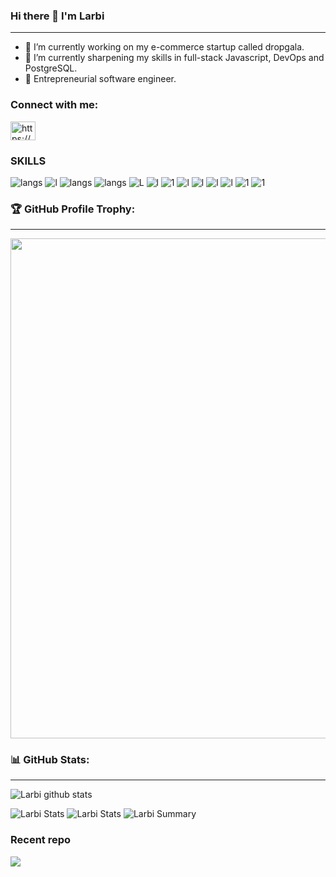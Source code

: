 ### Hi there 👋 I'm Larbi
---

- 🔭 I’m currently working on my e-commerce startup called dropgala.
- 🌱 I’m currently sharpening my skills in full-stack Javascript, DevOps and PostgreSQL.
- 🤟 Entrepreneurial software engineer.
<!-- - 📫 How to reach me: [on my website](https://sr-sam.tech/contact) -->


<h3 align="left">Connect with me:</h3>
<p align="left">
<a href="https://www.linkedin.com/in/larbi-sahli-4a08671b0/" target="blank"><img align="center" src="https://raw.githubusercontent.com/rahuldkjain/github-profile-readme-generator/master/src/images/icons/Social/linked-in-alt.svg" alt="https://www.linkedin.com/in/larbi-sahli-4a08671b0/" height="30" width="40" /></a>
</p>

### SKILLS 
![langs](https://img.shields.io/badge/CSS3-1572B6?style=for-the-badge&logo=css3&logoColor=white)
![l](https://img.shields.io/badge/HTML5-E34F26?style=for-the-badge&logo=html5&logoColor=white)
![langs](https://img.shields.io/badge/Python-FFD43B?style=for-the-badge&logo=python&logoColor=darkgreen)
![langs](https://img.shields.io/badge/JavaScript-F7DF1E?style=for-the-badge&logo=javascript&logoColor=black)
![L](https://img.shields.io/badge/Node.js-43853D?style=for-the-badge&logo=node-dot-js&logoColor=white)
![l](https://img.shields.io/badge/Postgresql-blue?style=for-the-badge&logo=postgresql&logoColor=white)
![1](https://img.shields.io/badge/redis-red?style=for-the-badge&logo=redis&logoColor=white)
![l](https://img.shields.io/badge/React-20232A?style=for-the-badge&logo=react&logoColor=61DAFB)
![l](https://img.shields.io/badge/Nextjs-black?style=for-the-badge&logo=vercel&logoColor=white)
![l](https://img.shields.io/badge/Graphql-deeppink?style=for-the-badge&logo=graphql&logoColor=white)
![l](https://img.shields.io/badge/Express-white?style=for-the-badge&logo=express&logoColor=black)
![1](https://img.shields.io/badge/nginx-gray?style=for-the-badge&logo=nginx&logoColor=green)
![1](https://img.shields.io/badge/docker-blue?style=for-the-badge&logo=docker&logoColor=white)


### 🏆 GitHub Profile Trophy:
---
<a href="https://github.com/ryo-ma/github-profile-trophy">
  <img width=800 src="https://github-profile-trophy.vercel.app/?username=larbisahli&column=8&theme=radical&no-frame=true&no-bg=true"/>
</a>


### 📊 GitHub Stats:
---
![Larbi github stats](https://github-readme-stats.vercel.app/api?username=larbisahli&theme=radical&show_icons=true&count_private=true)

![Larbi Stats](https://github-profile-summary-cards.vercel.app/api/cards/repos-per-language?username=larbisahli&theme=solarized_dark)
![Larbi Stats](https://github-profile-summary-cards.vercel.app/api/cards/most-commit-language?username=larbisahli&theme=solarized_dark)
![Larbi Summary](https://github-profile-summary-cards.vercel.app/api/cards/profile-details?username=larbisahli&theme=solarized_dark)

### Recent repo
<a href="https://github.com/Dropgala/image-crawler">
  <img align="center" src="https://github-readme-stats.vercel.app/api/pin/?username=Dropgala&repo=image-crawler&theme=react&bg_color=1F222E&title_color=F85D7F&icon_color=F8D866&hide_border=true&show_icons=false"" />
</a>
